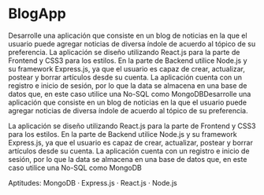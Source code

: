 # BlogApp

Desarrolle una aplicación que consiste en un blog de noticias en la que el usuario puede agregar noticias de diversa índole de acuerdo al tópico de su preferencia. La aplicación se diseño utilizando React.js para la parte de Frontend y CSS3 para los estilos. En la parte de Backend utilice Node.js y su framework Express.js, ya que el usuario es capaz de crear, actualizar, postear y borrar artículos desde su cuenta. La aplicación cuenta con un registro e inicio de sesión, por lo que la data se almacena en una base de datos que, en este caso utilice una No-SQL como MongoDBDesarrolle una aplicación que consiste en un blog de noticias en la que el usuario puede agregar noticias de diversa índole de acuerdo al tópico de su preferencia. 

La aplicación se diseño utilizando React.js para la parte de Frontend y CSS3 para los estilos. En la parte de Backend utilice Node.js y su framework Express.js, ya que el usuario es capaz de crear, actualizar, postear y borrar artículos desde su cuenta. La aplicación cuenta con un registro e inicio de sesión, por lo que la data se almacena en una base de datos que, en este caso utilice una No-SQL como MongoDB

Aptitudes: MongoDB · Express.js · React.js · Node.js
